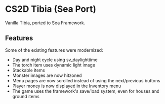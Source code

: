 # CS2D Tibia (Sea Port)
Vanilla Tibia, ported to Sea Framework.

## Features
Some of the existing features were modernized:
- Day and night cycle using sv_daylighttime
- The torch item uses dynamic light image
- Stackable items
- Monster images are now hitzoned
- Menu pages are now scrolled instead of using the next/previous buttons
- Player money is now displayed in the Inventory menu
- The game uses the framework's save/load system, even for houses and ground items
